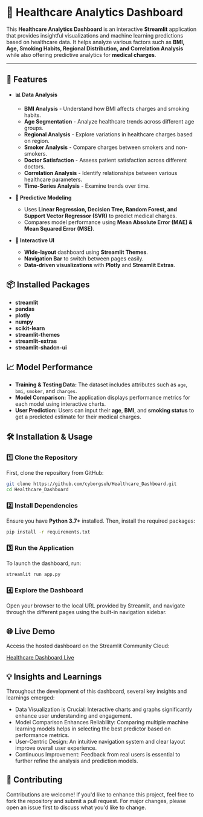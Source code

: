 # 🏥 Healthcare Analytics Dashboard

This **Healthcare Analytics Dashboard** is an interactive **Streamlit** application that provides insightful visualizations and machine learning predictions based on healthcare data. It helps analyze various factors such as **BMI, Age, Smoking Habits, Regional Distribution, and Correlation Analysis** while also offering predictive analytics for **medical charges**.

---

## 🚀 Features

- **📊 Data Analysis**
  - **BMI Analysis** - Understand how BMI affects charges and smoking habits.
  - **Age Segmentation** - Analyze healthcare trends across different age groups.
  - **Regional Analysis** - Explore variations in healthcare charges based on region.
  - **Smoker Analysis** - Compare charges between smokers and non-smokers.
  - **Doctor Satisfaction** - Assess patient satisfaction across different doctors.
  - **Correlation Analysis** - Identify relationships between various healthcare parameters.
  - **Time-Series Analysis** - Examine trends over time.

- **🔮 Predictive Modeling**
  - Uses **Linear Regression, Decision Tree, Random Forest, and Support Vector Regressor (SVR)** to predict medical charges.
  - Compares model performance using **Mean Absolute Error (MAE) & Mean Squared Error (MSE)**.

- **📌 Interactive UI**
  - **Wide-layout** dashboard using **Streamlit Themes**.
  - **Navigation Bar** to switch between pages easily.
  - **Data-driven visualizations** with **Plotly** and **Streamlit Extras**.



## 📦 Installed Packages

- **streamlit**
- **pandas**
- **plotly**
- **numpy**
- **scikit-learn**
- **streamlit-themes**
- **streamlit-extras**
- **streamlit-shadcn-ui**



## 📈 Model Performance

- **Training & Testing Data:** The dataset includes attributes such as `age`, `bmi`, `smoker`, and `charges`.
- **Model Comparison:** The application displays performance metrics for each model using interactive charts.
- **User Prediction:** Users can input their **age**, **BMI**, and **smoking status** to get a predicted estimate for their medical charges.



## 🛠 Installation & Usage

### 1️⃣ Clone the Repository
First, clone the repository from GitHub:

```bash
git clone https://github.com/cyborgsuh/Healthcare_Dashboard.git
cd Healthcare_Dashboard
```

### 2️⃣ Install Dependencies
Ensure you have **Python 3.7+** installed. Then, install the required packages:

```bash
pip install -r requirements.txt
```

### 3️⃣ Run the Application
To launch the dashboard, run:

```bash
streamlit run app.py
```

### 4️⃣ Explore the Dashboard
Open your browser to the local URL provided by Streamlit, and navigate through the different pages using the built-in navigation sidebar.



## 🌐 Live Demo
Access the hosted dashboard on the Streamlit Community Cloud:

[Healthcare Dashboard Live](https://healthcare-dashboard.streamlit.app/)


## 💡 Insights and Learnings
Throughout the development of this dashboard, several key insights and learnings emerged:

- Data Visualization is Crucial: Interactive charts and graphs significantly enhance user understanding and engagement.
- Model Comparison Enhances Reliability: Comparing multiple machine learning models helps in selecting the best predictor based on performance metrics.
- User-Centric Design: An intuitive navigation system and clear layout improve overall user experience.
- Continuous Improvement: Feedback from real users is essential to further refine the analysis and prediction models.



## 🤝 Contributing
Contributions are welcome! If you'd like to enhance this project, feel free to fork the repository and submit a pull request. For major changes, please open an issue first to discuss what you'd like to change.

